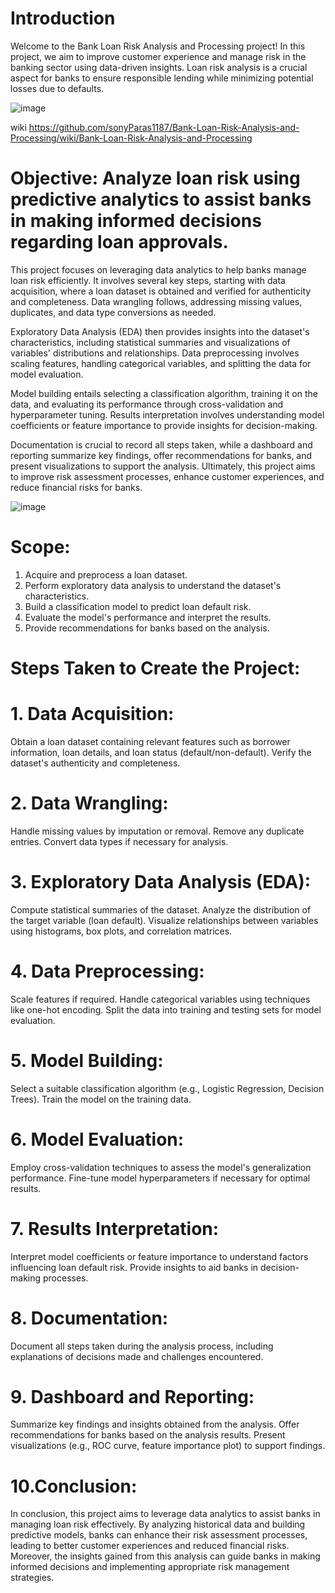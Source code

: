 # Introduction 

Welcome to the Bank Loan Risk Analysis and Processing project! In this project, we aim to improve customer experience and manage risk in the banking sector using data-driven insights. Loan risk analysis is a crucial aspect for banks to ensure responsible lending while minimizing potential losses due to defaults.

![image](https://github.com/sonyParas1187/Bank-Loan-Risk-Analysis-and-Processing/assets/72930636/88549a67-7be7-4209-b41f-cb44c1b65e0b)

wiki https://github.com/sonyParas1187/Bank-Loan-Risk-Analysis-and-Processing/wiki/Bank-Loan-Risk-Analysis-and-Processing
# Objective: Analyze loan risk using predictive analytics to assist banks in making informed decisions regarding loan approvals.
This project focuses on leveraging data analytics to help banks manage loan risk efficiently. It involves several key steps, starting with data acquisition, where a loan dataset is obtained and verified for authenticity and completeness. Data wrangling follows, addressing missing values, duplicates, and data type conversions as needed.

Exploratory Data Analysis (EDA) then provides insights into the dataset's characteristics, including statistical summaries and visualizations of variables' distributions and relationships. Data preprocessing involves scaling features, handling categorical variables, and splitting the data for model evaluation.

Model building entails selecting a classification algorithm, training it on the data, and evaluating its performance through cross-validation and hyperparameter tuning. Results interpretation involves understanding model coefficients or feature importance to provide insights for decision-making.

Documentation is crucial to record all steps taken, while a dashboard and reporting summarize key findings, offer recommendations for banks, and present visualizations to support the analysis. Ultimately, this project aims to improve risk assessment processes, enhance customer experiences, and reduce financial risks for banks.

![image](https://github.com/sonyParas1187/Bank-Loan-Risk-Analysis-and-Processing/assets/72930636/b6751357-b2fc-4a36-9cc7-9209182ae394)

# Scope:
1. Acquire and preprocess a loan dataset.
2. Perform exploratory data analysis to understand the dataset's characteristics.
3. Build a classification model to predict loan default risk.
4. Evaluate the model's performance and interpret the results.
5. Provide recommendations for banks based on the analysis.
   
# Steps Taken to Create the Project:

# 1. Data Acquisition:
Obtain a loan dataset containing relevant features such as borrower information, loan details, and loan status (default/non-default).
Verify the dataset's authenticity and completeness.

# 2. Data Wrangling:
Handle missing values by imputation or removal.
Remove any duplicate entries.
Convert data types if necessary for analysis.

# 3. Exploratory Data Analysis (EDA):
Compute statistical summaries of the dataset.
Analyze the distribution of the target variable (loan default).
Visualize relationships between variables using histograms, box plots, and correlation matrices.

# 4. Data Preprocessing:
Scale features if required.
Handle categorical variables using techniques like one-hot encoding.
Split the data into training and testing sets for model evaluation.

# 5. Model Building:
Select a suitable classification algorithm (e.g., Logistic Regression, Decision Trees).
Train the model on the training data.

# 6. Model Evaluation:
Employ cross-validation techniques to assess the model's generalization performance.
Fine-tune model hyperparameters if necessary for optimal results.

# 7. Results Interpretation:
Interpret model coefficients or feature importance to understand factors influencing loan default risk.
Provide insights to aid banks in decision-making processes.

# 8. Documentation:
Document all steps taken during the analysis process, including explanations of decisions made and challenges encountered.

# 9. Dashboard and Reporting:
Summarize key findings and insights obtained from the analysis.
Offer recommendations for banks based on the analysis results.
Present visualizations (e.g., ROC curve, feature importance plot) to support findings.

# 10.Conclusion:
In conclusion, this project aims to leverage data analytics to assist banks in managing loan risk effectively. By analyzing historical data and building predictive models, banks can enhance their risk assessment processes, leading to better customer experiences and reduced financial risks. Moreover, the insights gained from this analysis can guide banks in making informed decisions and implementing appropriate risk management strategies.
